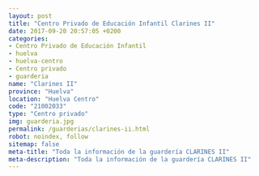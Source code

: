 ```yaml
---
layout: post
title: "Centro Privado de Educación Infantil Clarines II"
date: 2017-09-20 20:57:05 +0200
categories:
- Centro Privado de Educación Infantil
- huelva
- huelva-centro
- Centro privado
- guarderia
name: "Clarines II"
province: "Huelva"
location: "Huelva Centro"
code: "21002033"
type: "Centro privado"
img: guarderia.jpg
permalink: /guarderias/clarines-ii.html
robot: noindex, follow
sitemap: false
meta-title: "Toda la información de la guardería CLARINES II"
meta-description: "Toda la información de la guardería CLARINES II"
---
```

